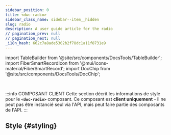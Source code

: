 ```yaml
---
sidebar_position: 0
title: <dwc-radio>
sidebar_class_name: sidebar--item__hidden
slug: radio
description: A user guide article for the radio
// pagination_prev: null
// pagination_next: null
_i18n_hash: 662c7a8ade5302b2f78dc1a11f8731e9
---
```

import TableBuilder from '@site/src/components/DocsTools/TableBuilder';
import FiberSmartRecordIcon from '@mui/icons-material/FiberSmartRecord';
import DocChip from '@site/src/components/DocsTools/DocChip';

<DocChip chip='shadow' />

<br />

:::info COMPOSANT CLIENT
Cette section décrit les informations de style pour le **`<dwc-radio>`** composant. Ce composant est **client uniquement** - il ne peut pas être instancié seul via l'API, mais peut faire partie des composants de l'API.
:::

## Style {#styling}

<TableBuilder name="dwc-radio" clientComponent />
